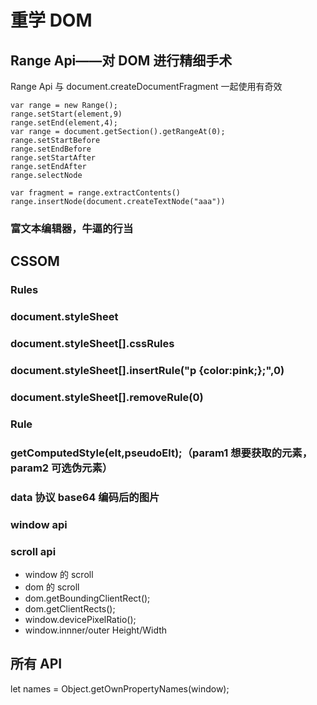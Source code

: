 <!--
 * @Description:
 * @Author: Looper
 * @Date: 2020-04-22 21:53:20
 * @LastEditors: Looper
 * @LastEditTime: 2020-06-12 08:57:55
 * @FilePath: \Frontend-01-Template-Demo\week10\NOTE.md
-->

# 重学 DOM

## Range Api——对 DOM 进行精细手术

Range Api 与 document.createDocumentFragment 一起使用有奇效

```
var range = new Range();
range.setStart(element,9)
range.setEnd(element,4);
var range = document.getSection().getRangeAt(0);
range.setStartBefore
range.setEndBefore
range.setStartAfter
range.setEndAfter
range.selectNode

var fragment = range.extractContents()
range.insertNode(document.createTextNode("aaa"))
```

### 富文本编辑器，牛逼的行当

## CSSOM

### Rules

### document.styleSheet

### document.styleSheet[].cssRules

### document.styleSheet[].insertRule("p {color:pink;};",0)

### document.styleSheet[].removeRule(0)

### Rule

### getComputedStyle(elt,pseudoElt);（param1 想要获取的元素，param2 可选伪元素）

### data 协议 base64 编码后的图片

### window api

### scroll api

- window 的 scroll
- dom 的 scroll
- dom.getBoundingClientRect();
- dom.getClientRects();
- window.devicePixelRatio();
- window.innner/outer Height/Width

## 所有 API
let names = Object.getOwnPropertyNames(window);